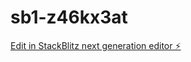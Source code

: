# sb1-z46kx3at

[Edit in StackBlitz next generation editor ⚡️](https://stackblitz.com/~/github.com/Hajosch53/sb1-z46kx3at)